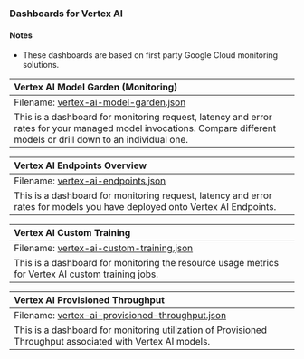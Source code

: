 ### Dashboards for Vertex AI 

#### Notes

- These dashboards are based on first party Google Cloud monitoring solutions.

|Vertex AI Model Garden (Monitoring)|
|:------------------|
|Filename: [vertex-ai-model-garden.json](vertex-ai-model-garden.json)|
|This is a dashboard for monitoring request, latency and error rates for your managed model invocations. Compare different models or drill down to an individual one. |

|Vertex AI Endpoints Overview|
|:------------------|
|Filename: [vertex-ai-endpoints.json](vertex-ai-endpoints.json)|
|This is a dashboard for monitoring request, latency and error rates for models you have deployed onto Vertex AI Endpoints. |

|Vertex AI Custom Training|
|:------------------|
|Filename: [vertex-ai-custom-training.json](vertex-ai-custom-training.json)|
|This is a dashboard for monitoring the resource usage metrics for Vertex AI custom training jobs. |


|Vertex AI Provisioned Throughput|
|:------------------|
|Filename: [vertex-ai-provisioned-throughput.json](vertex-ai-provisioned-throughput.json)|
|This is a dashboard for monitoring utilization of Provisioned Throughput associated with Vertex AI models. |

